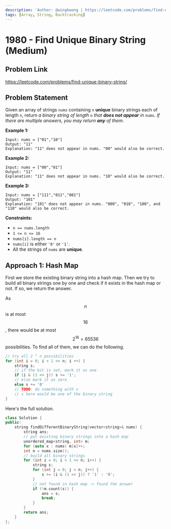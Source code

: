 ```yaml
---
description: 'Author: @wingkwong | https://leetcode.com/problems/find-unique-binary-string/'
tags: [Array, String, Backtracking]
---
```


# 1980 - Find Unique Binary String (Medium)

## Problem Link

https://leetcode.com/problems/find-unique-binary-string/

## Problem Statement

Given an array of strings `nums` containing `n` **unique** binary strings each of length `n`, return _a binary string of length_ `n` _that **does not appear** in_ `nums`_. If there are multiple answers, you may return **any** of them_.



**Example 1:**

```
Input: nums = ["01","10"]
Output: "11"
Explanation: "11" does not appear in nums. "00" would also be correct.
```

**Example 2:**

```
Input: nums = ["00","01"]
Output: "11"
Explanation: "11" does not appear in nums. "10" would also be correct.
```

**Example 3:**

```
Input: nums = ["111","011","001"]
Output: "101"
Explanation: "101" does not appear in nums. "000", "010", "100", and "110" would also be correct.
```

**Constraints:**

* `n == nums.length`
* `1 <= n <= 16`
* `nums[i].length == n`
* `nums[i]` is either `'0'` or `'1'`.
* All the strings of `nums` are **unique**.

## Approach 1: Hash Map

First we store the existing binary string into a hash map. Then we try to build all binary strings one by one and check if it exists in the hash map or not. If so, we return the answer.

As $$n$$ is at most $$16$$, there would be at most $$2 ^ {16} = 65536$$ possibilities. To find all of them, we can do the following.

<Tabs>
<TabItem value="cpp" label="C++">
<SolutionAuthor name="@wingkwong"/>

```cpp
// try all 2 ^ n possibilities
for (int i = 0; i < 1 << n; i ++) {
    string s;
    // if the bit is set, mark it as one
    if (i & (1 << j)) s += '1';
    // else mark it as zero
    else s += '0'
    // TODO: do something with s
    // s here would be one of the binary string
}
```

</TabItem>
</Tabs>

Here's the full solution.

<Tabs>
<TabItem value="cpp" label="C++">
<SolutionAuthor name="@wingkwong"/>

```cpp
class Solution {
public:
    string findDifferentBinaryString(vector<string>& nums) {
        string ans;
        // put existing binary strings into a hash map
        unordered_map<string, int> m;
        for (auto x : nums) m[x]++;
        int n = nums.size();
        // build all binary strings
        for (int i = 0; i < 1 << n; i++) {
            string s;
            for (int j = 0; j < n; j++) {
                s += (i & (1 << j)) ? '1' : '0';
            }
            // not found in hash map -> found the answer
            if (!m.count(s)) {
                ans = s;
                break;
            }
        }
        return ans;
    }
};
```

</TabItem>
</Tabs>
